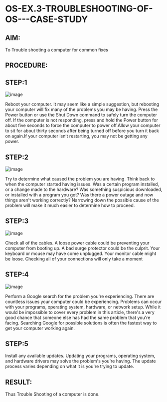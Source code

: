 # OS-EX.3-TROUBLESHOOTING-OF-OS---CASE-STUDY

## AIM:
To Trouble shooting a computer for common fixes

## PROCEDURE:

## STEP:1

![image](https://github.com/PreethiArunachalam/OS-EX.3-TROUBLESHOOTING-OF-OS---CASE-STUDY/assets/120115840/1d552aaf-e507-46db-8825-7b6d21d340c2)

Reboot your computer. It may seem like a simple suggestion, but rebooting your computer will fix many of the problems you may be having. Press the Power button or use the Shut Down command to safely turn the computer off. If the computer is not responding, press and hold the Power button for about five seconds to force the computer to power off.Allow your computer to sit for about thirty seconds after being turned off before you turn it back on again.If your computer isn’t restarting, you may not be getting any power.

## STEP:2

![image](https://github.com/PreethiArunachalam/OS-EX.3-TROUBLESHOOTING-OF-OS---CASE-STUDY/assets/120115840/5d0bfc0b-2d80-44e5-a862-88258339a922)

Try to determine what caused the problem you are having. Think back to when the computer started having issues. Was a certain program installed, or a change made to the hardware? Was something suspicious downloaded, or installed with a program you got? Was there a power outage and now things aren't working correctly? Narrowing down the possible cause of the problem will make it much easier to determine how to proceed.

## STEP:3

![image](https://github.com/PreethiArunachalam/OS-EX.3-TROUBLESHOOTING-OF-OS---CASE-STUDY/assets/120115840/6f580479-ed03-4e6d-a650-f1a456bab141)

Check all of the cables. A loose power cable could be preventing your computer from booting up. A bad surge protector could be the culprit. Your keyboard or mouse may have come unplugged. Your monitor cable might be loose. Checking all of your connections will only take a moment

## STEP:4

![image](https://github.com/PreethiArunachalam/OS-EX.3-TROUBLESHOOTING-OF-OS---CASE-STUDY/assets/120115840/9711abaa-8f00-4be4-8ef8-39487dabef29)

Perform a Google search for the problem you're experiencing. There are countless issues your computer could be experiencing. Problems can occur with your programs, operating system, hardware, or network setup. While it would be impossible to cover every problem in this article, there's a very good chance that someone else has had the same problem that you're facing. Searching Google for possible solutions is often the fastest way to get your computer working again.

## STEP:5
Install any available updates. Updating your programs, operating system, and hardware drivers may solve the problem's you're having. The update process varies depending on what it is you're trying to update.

## RESULT:
Thus Trouble Shooting of a computer is done.
 

